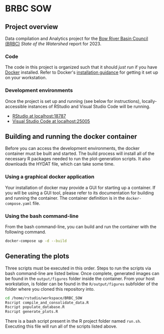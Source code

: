 # BRBC SOW

## Project overview

Data compilation and Analytics project for the [Bow River Basin Council (BRBC)](https://brbc.ab.ca/) *State of the Watershed* report for 2023.

### Code

The code in this project is organized such that it should *just run* if you have [Docker](https://www.docker.com/) installed.
Refer to Docker's [installation guidance](https://www.docker.com/get-started/) for getting it set up on your workstation.

### Development environments

Once the project is set up and running (see below for instructions), locally-accessible instances of RStudio and Visual Studio Code will be running.

- [RStudio at localhost:18787](http://localhost:18787)
- [Visual Studio Code at localhost:25005](http://localhost:25005/?folder=/home/rstudio/workspace/BRBC_SOW)

## Building and running the docker container

Before you can access the development environments, the docker container must be built and started.
The build process will install all of the necessary R packages needed to run the plot-generation scripts.
It also downloads the HYDAT file, which can take some time.

### Using a graphical docker application

Your installation of docker may provide a GUI for starting up a container.
If you will be using a GUI tool, please refer to its documentation for building and running the container.
The container definition is in the `docker-compose.yaml` file.

### Using the bash command-line

From the bash command-line, you can build and run the container with the following command.

```bash
docker-compose up -d --build
```

## Generating the plots

Three scripts must be executed in this order.
Steps to run the scripts via bash command-line are listed below.
Once complete, generated images can be found in the `output/figures` folder inside the container.
From your host workstation, is folder can be found in the `R/output/figures` subfolder of the folder where you cloned this repository into.

```bash
cd /home/rstudio/workspace/BRBC_SOW
Rscript compile_and_consolidate_data.R
Rscript populate_database.R
Rscript generate_plots.R
```

There is a bash script present in the R project folder named `run.sh`.
Executing this file will run all of the scripts listed above.
